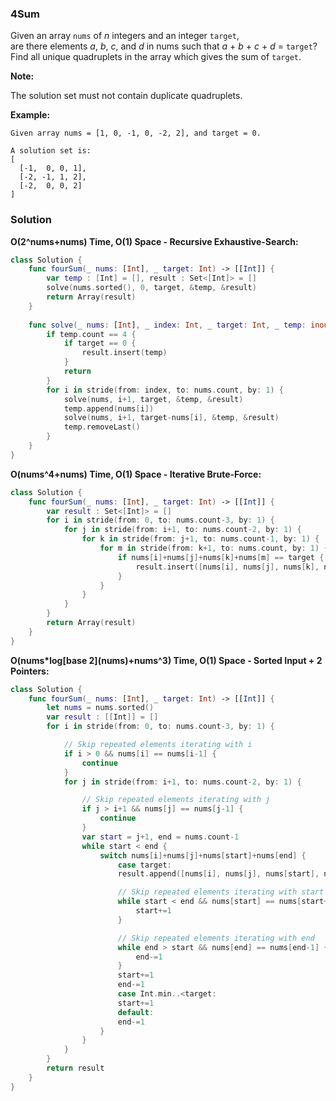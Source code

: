 
### 4Sum

Given an array `nums` of *n* integers and an integer `target`,</br> 
are there elements *a*, *b*, *c*, and *d* in nums such that *a* + *b* + *c* + *d* = `target`?</br> 
Find all unique quadruplets in the array which gives the sum of `target`.

__Note:__

The solution set must not contain duplicate quadruplets.

__Example:__
```
Given array nums = [1, 0, -1, 0, -2, 2], and target = 0.

A solution set is:
[
  [-1,  0, 0, 1],
  [-2, -1, 1, 2],
  [-2,  0, 0, 2]
]
```

### Solution
__O(2^nums+nums) Time, O(1) Space - Recursive Exhaustive-Search:__
```Swift
class Solution {
    func fourSum(_ nums: [Int], _ target: Int) -> [[Int]] {
        var temp : [Int] = [], result : Set<[Int]> = []
        solve(nums.sorted(), 0, target, &temp, &result)
        return Array(result)
    }
    
    func solve(_ nums: [Int], _ index: Int, _ target: Int, _ temp: inout [Int], _ result: inout Set<[Int]>) {
        if temp.count == 4 {
            if target == 0 {
                result.insert(temp)
            }
            return
        }
        for i in stride(from: index, to: nums.count, by: 1) {
            solve(nums, i+1, target, &temp, &result)
            temp.append(nums[i])
            solve(nums, i+1, target-nums[i], &temp, &result)
            temp.removeLast()
        }
    }
}
```
__O(nums^4+nums) Time, O(1) Space - Iterative Brute-Force:__
```Swift
class Solution {
    func fourSum(_ nums: [Int], _ target: Int) -> [[Int]] {
        var result : Set<[Int]> = []
        for i in stride(from: 0, to: nums.count-3, by: 1) {
            for j in stride(from: i+1, to: nums.count-2, by: 1) {
                for k in stride(from: j+1, to: nums.count-1, by: 1) {
                    for m in stride(from: k+1, to: nums.count, by: 1) {
                        if nums[i]+nums[j]+nums[k]+nums[m] == target {
                            result.insert([nums[i], nums[j], nums[k], nums[m]].sorted())
                        }
                    }
                }
            }
        }
        return Array(result)
    }
}
```
__O(nums*log\[base 2\](nums)+nums^3) Time, O(1) Space - Sorted Input + 2 Pointers:__
```Swift
class Solution {
    func fourSum(_ nums: [Int], _ target: Int) -> [[Int]] {
        let nums = nums.sorted()
        var result : [[Int]] = []
        for i in stride(from: 0, to: nums.count-3, by: 1) {

            // Skip repeated elements iterating with i
            if i > 0 && nums[i] == nums[i-1] {
                continue
            }
            for j in stride(from: i+1, to: nums.count-2, by: 1) {

                // Skip repeated elements iterating with j
                if j > i+1 && nums[j] == nums[j-1] {
                    continue
                }
                var start = j+1, end = nums.count-1
                while start < end {
                    switch nums[i]+nums[j]+nums[start]+nums[end] {
                        case target:
                        result.append([nums[i], nums[j], nums[start], nums[end]])

                        // Skip repeated elements iterating with start
                        while start < end && nums[start] == nums[start+1] {
                            start+=1
                        }

                        // Skip repeated elements iterating with end
                        while end > start && nums[end] == nums[end-1] {
                            end-=1
                        }
                        start+=1
                        end-=1
                        case Int.min..<target:
                        start+=1
                        default:
                        end-=1
                    }
                }
            }
        }
        return result
    }
}
```

